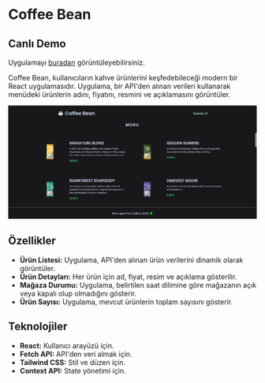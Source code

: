 # Coffee Bean

## Canlı Demo

Uygulamayı [buradan](https://coffee-bean-menu.netlify.app/) görüntüleyebilirsiniz.

Coffee Bean, kullanıcıların kahve ürünlerini keşfedebileceği modern bir React uygulamasıdır. Uygulama, bir API'den alınan verileri kullanarak menüdeki ürünlerin adını, fiyatını, resmini ve açıklamasını görüntüler.

![Kahve Ürünleri](public/img//cb.png)

## Özellikler

- **Ürün Listesi:** Uygulama, API'den alınan ürün verilerini dinamik olarak görüntüler.
- **Ürün Detayları:** Her ürün için ad, fiyat, resim ve açıklama gösterilir.
- **Mağaza Durumu:** Uygulama, belirtilen saat dilimine göre mağazanın açık veya kapalı olup olmadığını gösterir.
- **Ürün Sayısı:** Uygulama, mevcut ürünlerin toplam sayısını gösterir.

## Teknolojiler

- **React:** Kullanıcı arayüzü için.
- **Fetch API:** API'den veri almak için.
- **Tailwind CSS:** Stil ve düzen için.
- **Context API:** State yönetimi için.
